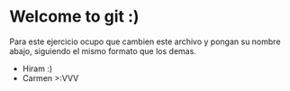 # Welcome to git :)

Para este ejercicio ocupo que cambien este archivo y pongan su nombre abajo, siguiendo el mismo
formato que los demas.

 - Hiram :)
 - Carmen >:VVV
